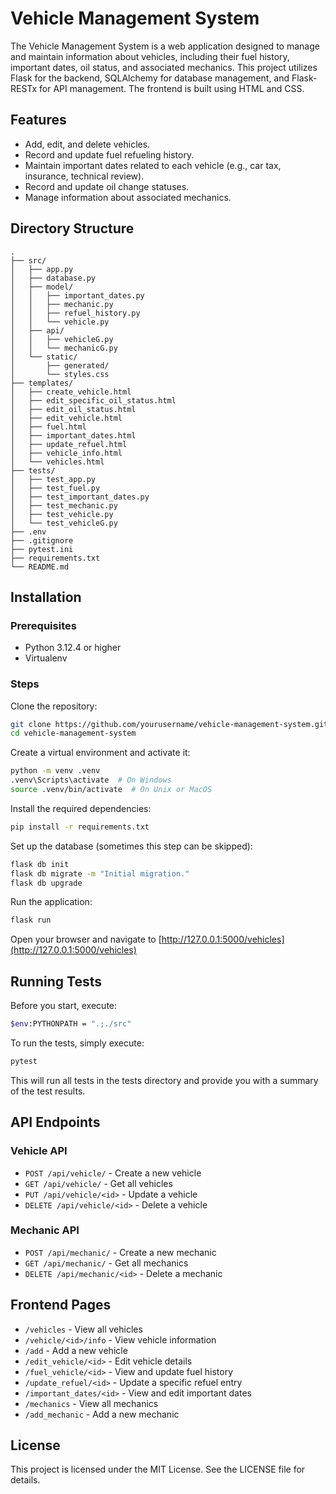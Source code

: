 
# Vehicle Management System

The Vehicle Management System is a web application designed to manage and maintain information about vehicles, 
including their fuel history, important dates, oil status, and associated mechanics. This project utilizes Flask for 
the backend, SQLAlchemy for database management, and Flask-RESTx for API management. The frontend is built using HTML and CSS.

## Features

- Add, edit, and delete vehicles.
- Record and update fuel refueling history.
- Maintain important dates related to each vehicle (e.g., car tax, insurance, technical review).
- Record and update oil change statuses.
- Manage information about associated mechanics.

## Directory Structure


    .
    ├── src/
    │   ├── app.py
    │   ├── database.py
    │   ├── model/
    │   │   ├── important_dates.py
    │   │   ├── mechanic.py
    │   │   ├── refuel_history.py
    │   │   └── vehicle.py
    │   ├── api/
    │   │   ├── vehicleG.py
    │   │   └── mechanicG.py
    │   └── static/
    │       ├── generated/
    │       └── styles.css
    ├── templates/
    │   ├── create_vehicle.html
    │   ├── edit_specific_oil_status.html
    │   ├── edit_oil_status.html
    │   ├── edit_vehicle.html
    │   ├── fuel.html
    │   ├── important_dates.html
    │   ├── update_refuel.html
    │   ├── vehicle_info.html
    │   └── vehicles.html
    ├── tests/
    │   ├── test_app.py
    │   ├── test_fuel.py
    │   ├── test_important_dates.py
    │   ├── test_mechanic.py
    │   ├── test_vehicle.py
    │   └── test_vehicleG.py
    ├── .env
    ├── .gitignore
    ├── pytest.ini
    ├── requirements.txt
    └── README.md


## Installation

### Prerequisites

- Python 3.12.4 or higher
- Virtualenv

### Steps

Clone the repository:

```bash
git clone https://github.com/yourusername/vehicle-management-system.git
cd vehicle-management-system
```

Create a virtual environment and activate it:

```bash
python -m venv .venv
.venv\Scripts\activate  # On Windows
source .venv/bin/activate  # On Unix or MacOS
```

Install the required dependencies:

```bash
pip install -r requirements.txt
```

Set up the database (sometimes this step can be skipped):

```bash
flask db init
flask db migrate -m "Initial migration."
flask db upgrade
```

Run the application:

```bash
flask run
```

Open your browser and navigate to [http://127.0.0.1:5000/vehicles](http://127.0.0.1:5000/vehicles)

## Running Tests

Before you start, execute:

```bash
$env:PYTHONPATH = ".;./src"
```

To run the tests, simply execute:

```bash
pytest
```

This will run all tests in the tests directory and provide you with a summary of the test results.

## API Endpoints

### Vehicle API

- `POST /api/vehicle/` - Create a new vehicle
- `GET /api/vehicle/` - Get all vehicles
- `PUT /api/vehicle/<id>` - Update a vehicle
- `DELETE /api/vehicle/<id>` - Delete a vehicle

### Mechanic API

- `POST /api/mechanic/` - Create a new mechanic
- `GET /api/mechanic/` - Get all mechanics
- `DELETE /api/mechanic/<id>` - Delete a mechanic

## Frontend Pages

- `/vehicles` - View all vehicles
- `/vehicle/<id>/info` - View vehicle information
- `/add` - Add a new vehicle
- `/edit_vehicle/<id>` - Edit vehicle details
- `/fuel_vehicle/<id>` - View and update fuel history
- `/update_refuel/<id>` - Update a specific refuel entry
- `/important_dates/<id>` - View and edit important dates
- `/mechanics` - View all mechanics
- `/add_mechanic` - Add a new mechanic

## License

This project is licensed under the MIT License. See the LICENSE file for details.
